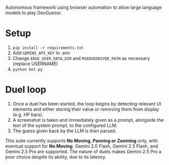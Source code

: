 Autonomous framework using browser automation to allow large language models to play GeoGuessr.

# Setup
1. `pip install -r requirements.txt`
2. Add `GEMINI_API_KEY` to .env
3. Change `EDGE_USER_DATA_DIR` and `MSEDGEDRIVER_PATH` as necessary (replace USERNAME)
4. `python bot.py`

# Duel loop
1. Once a duel has been started, the loop begins by detecting relevant UI elements and either storing their value or removing them from display (e.g. HP bars).
2. A screenshot is taken and immediately given as a prompt, alongside the text of the system prompt, to the configured LLM.
3. The guess given back by the LLM is then parsed.


This suite currently supports **No Moving, Panning or Zooming** only, with eventual support for **No Moving**. Gemini 2.0 Flash, Gemini 2.5 Flash, and Gemini 2.5 Pro are supported. The nature of duels makes Gemini 2.5 Pro a poor choice despite its ability, due to its latency.
